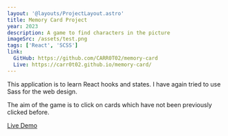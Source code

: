 ```yaml
---
layout: '@layouts/ProjectLayout.astro'
title: Memory Card Project
year: 2023
description: A game to find characters in the picture
imageSrc: /assets/test.png
tags: ['React', 'SCSS']
link:
  GitHub: https://github.com/CARR0T02/memory-card
  Live: https://carr0t02.github.io/memory-card/
---
```


This application is to learn React hooks and states. I have again tried to use Sass for the web design.

The aim of the game is to click on cards which have not been previously clicked before.

[Live Demo](https://carr0t02.github.io/memory-card/)
